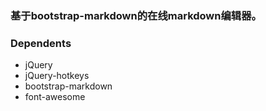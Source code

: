 ### 基于bootstrap-markdown的在线markdown编辑器。
### Dependents
- jQuery
- jQuery-hotkeys
- bootstrap-markdown
- font-awesome
